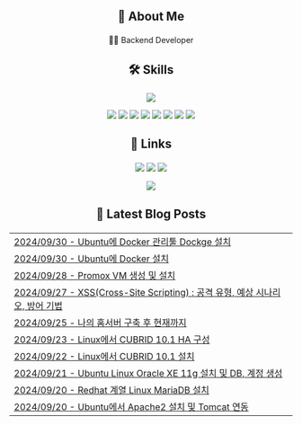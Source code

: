 ## <p align="center">🚀 About Me</p>
<p align="center">👩‍💻 Backend Developer</p>

## <p align="center">🛠️ Skills</p>
<p align="center">
    <img src="https://github-readme-stats.vercel.app/api/top-langs/?username=ssongjunu&layout=compact" />
</p>

<p align="center">
    <img src="https://img.shields.io/badge/Java-007396?style=for-the-badge&logo=java&logoColor=white" />
    <img src="https://img.shields.io/badge/Spring-6DB33F?style=for-the-badge&logo=spring&logoColor=white" />
    <img src="https://img.shields.io/badge/MySQL-4479A1?style=for-the-badge&logo=mysql&logoColor=white" />
    <img src="https://img.shields.io/badge/MariaDB-003545?style=for-the-badge&logo=mariadb&logoColor=white" />
    <img src="https://img.shields.io/badge/JavaScript-F7DF1E?style=for-the-badge&logo=javascript&logoColor=black" />
    <img src="https://img.shields.io/badge/HTML5-E34F26?style=for-the-badge&logo=html5&logoColor=white" />
    <img src="https://img.shields.io/badge/CSS3-1572B6?style=for-the-badge&logo=css3&logoColor=white" />
    <img src="https://img.shields.io/badge/jQuery-0769AD?style=for-the-badge&logo=jquery&logoColor=white" />
</p>

## <p align="center">🔗 Links</p>
<p align="center">
    <a href="https://www.instagram.com/ssongjunu"><img src="https://img.shields.io/badge/Instagram-E4405F?style=for-the-badge&logo=instagram&logoColor=white" /></a>
    <a href="https://bigdwarf.blog"><img src="https://img.shields.io/badge/Tistory-000000?style=for-the-badge&logo=tistory&logoColor=white" /></a>
    <a href="mailto:bigdwarf_@naver.com"><img src="https://img.shields.io/badge/Email-D14836?style=for-the-badge&logo=gmail&logoColor=white" /></a>
</p>

<p align="center">
  <a href="https://hits.seeyoufarm.com"><img src="https://hits.seeyoufarm.com/api/count/incr/badge.svg?url=https%3A%2F%2Fgithub.com%2Fssongjunu%2Fhit-counter&count_bg=%2379C83D&title_bg=%23555555&icon=&icon_color=%23E7E7E7&title=hits&edge_flat=false"/></a>
</p>

## <p align="center">📕 Latest Blog Posts</p>

<table align="center"><tr><td align="left"><a href='https://bigdwarf.blog/35' target='_blank'>2024/09/30 - Ubuntu에 Docker 관리툴 Dockge 설치</a></td></tr><tr><td align="left"><a href='https://bigdwarf.blog/34' target='_blank'>2024/09/30 - Ubuntu에 Docker 설치</a></td></tr><tr><td align="left"><a href='https://bigdwarf.blog/33' target='_blank'>2024/09/28 - Promox VM 생성 및 설치</a></td></tr><tr><td align="left"><a href='https://bigdwarf.blog/32' target='_blank'>2024/09/27 - XSS(Cross-Site Scripting) : 공격 유형, 예상 시나리오,  방어 기법</a></td></tr><tr><td align="left"><a href='https://bigdwarf.blog/31' target='_blank'>2024/09/25 - 나의 홈서버 구축 후 현재까지</a></td></tr><tr><td align="left"><a href='https://bigdwarf.blog/25' target='_blank'>2024/09/23 - Linux에서 CUBRID 10.1 HA 구성</a></td></tr><tr><td align="left"><a href='https://bigdwarf.blog/24' target='_blank'>2024/09/22 - Linux에서 CUBRID 10.1 설치</a></td></tr><tr><td align="left"><a href='https://bigdwarf.blog/23' target='_blank'>2024/09/21 - Ubuntu Linux Oracle XE 11g 설치 및 DB, 계정 생성</a></td></tr><tr><td align="left"><a href='https://bigdwarf.blog/22' target='_blank'>2024/09/20 - Redhat 계열 Linux MariaDB 설치</a></td></tr><tr><td align="left"><a href='https://bigdwarf.blog/20' target='_blank'>2024/09/20 - Ubuntu에서 Apache2 설치 및 Tomcat 연동</a></td></tr></table>